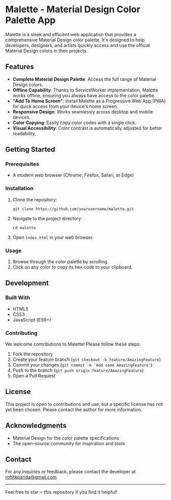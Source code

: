 # Malette - Material Design Color Palette App

Malette is a sleek and efficient web application that provides a comprehensive Material Design color palette. It's designed to help developers, designers, and artists quickly access and use the official Material Design colors in their projects.

## Features

- **Complete Material Design Palette**: Access the full range of Material Design colors.
- **Offline Capability**: Thanks to ServiceWorker implementation, Malette works offline, ensuring you always have access to the color palette.
- **"Add To Home Screen"**: Install Malette as a Progressive Web App (PWA) for quick access from your device's home screen.
- **Responsive Design**: Works seamlessly across desktop and mobile devices.
- **Color Copying**: Easily copy color codes with a single click.
- **Visual Accessibility**: Color contrast is automatically adjusted for better readability.

## Getting Started

### Prerequisites

- A modern web browser (Chrome, Firefox, Safari, or Edge)

### Installation

1. Clone the repository:
   ```
   git clone https://github.com/yourusername/malette.git
   ```
2. Navigate to the project directory:
   ```
   cd malette
   ```
3. Open `index.html` in your web browser.

### Usage

1. Browse through the color palette by scrolling.
2. Click on any color to copy its hex code to your clipboard.

## Development

### Built With

- HTML5
- CSS3
- JavaScript (ES6+)

### Contributing

We welcome contributions to Malette! Please follow these steps:

1. Fork the repository
2. Create your feature branch (`git checkout -b feature/AmazingFeature`)
3. Commit your changes (`git commit -m 'Add some AmazingFeature'`)
4. Push to the branch (`git push origin feature/AmazingFeature`)
5. Open a Pull Request

## License

This project is open to contributions and use, but a specific license has not yet been chosen. Please contact the author for more information.

## Acknowledgments

- Material Design for the color palette specifications
- The open-source community for inspiration and tools

## Contact

For any inquiries or feedback, please contact the developer at rohitkparida@gmail.com.

---

Feel free to star ⭐ this repository if you find it helpful!